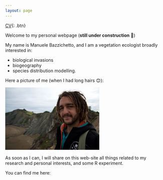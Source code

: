 ```yaml
---
layout: page
---
```


[CV](https://manuelebazzichetto.github.io/pers-website/CV/){: .btn}


Welcome to my personal webpage (**still under construction** :hammer:)

My name is Manuele Bazzichetto, and I am a vegetation ecologist broadly interested in:
- biological invasions
- biogeography
- species distribution modelling.

Here a picture of me (when I had long hairs :blush:):

<img src="images/DSC_2169.jpg" width="300" />

As soon as I can, I will share on this web-site all things related to my research and personal interests, and some R experiment.

You can find me here:

